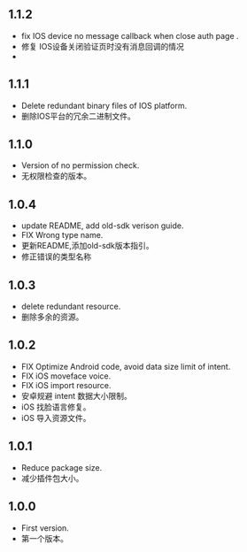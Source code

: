 ## 1.1.2

* fix IOS device no message callback when close auth page .
* 修复 IOS设备关闭验证页时没有消息回调的情况
* 
## 1.1.1

* Delete redundant binary files of IOS platform.
* 删除IOS平台的冗余二进制文件。

## 1.1.0

* Version of no permission check.
* 无权限检查的版本。

## 1.0.4

* update README, add old-sdk verison guide.
* FIX Wrong type name.
* 更新README,添加old-sdk版本指引。
* 修正错误的类型名称

## 1.0.3

* delete redundant resource.
* 删除多余的资源。

## 1.0.2

* FIX Optimize Android code, avoid data size limit of intent.
* FIX iOS moveface voice.
* FIX iOS import resource.
* 安卓规避 intent 数据大小限制。
* iOS 找脸语言修复。
* iOS 导入资源文件。

## 1.0.1

* Reduce package size.
* 减少插件包大小。

## 1.0.0

* First version.
* 第一个版本。
